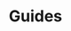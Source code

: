 ---
title: "Guides"
linkTitle: "Guides"
weight: 5
description: >-
  Guides to help you achieve specific tasks within the ecosystem.
---